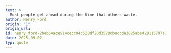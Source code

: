 ```yaml
---
text: >
  Most people get ahead during the time that others waste.
author: Henry Ford
origin: "1"
origin_url: 
id: henry_ford-2beb54ace914cecc04c538df20d3528cbaccda3825abe428115797a21b760e84
date: 2025-09-02
typ: quote
---
```

